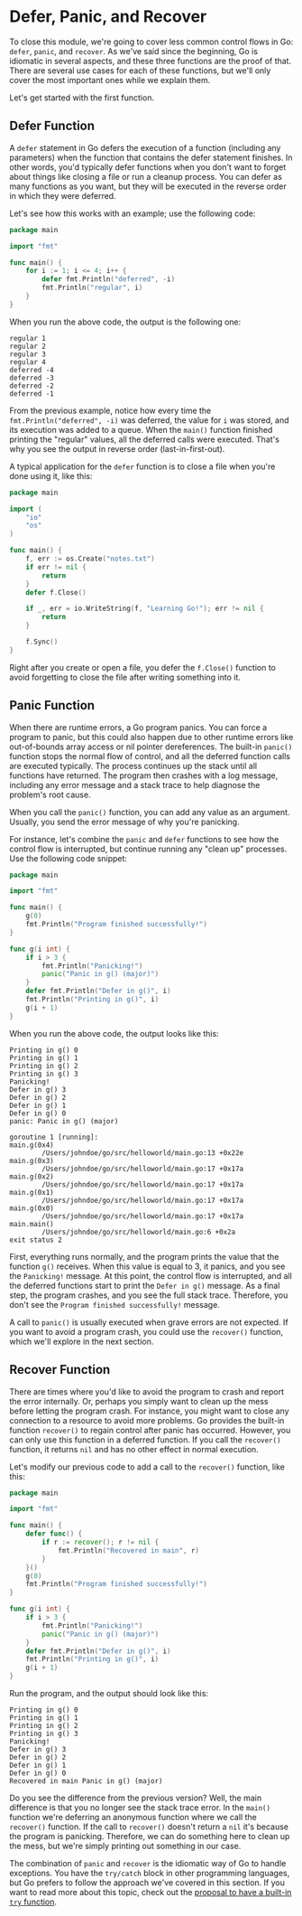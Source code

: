 # Defer, Panic, and Recover

To close this module, we're going to cover less common control flows in Go: `defer`, `panic`, and `recover`. As we've said since the beginning, Go is idiomatic in several aspects, and these three functions are the proof of that. There are several use cases for each of these functions, but we'll only cover the most important ones while we explain them.

Let's get started with the first function.

## Defer Function

A `defer` statement in Go defers the execution of a function (including any parameters) when the function that contains the defer statement finishes. In other words, you'd typically defer functions when you don't want to forget about things like closing a file or run a cleanup process. You can defer as many functions as you want, but they will be executed in the reverse order in which they were deferred.

Let's see how this works with an example; use the following code:

```go
package main

import "fmt"

func main() {
    for i := 1; i <= 4; i++ {
        defer fmt.Println("deferred", -i)
        fmt.Println("regular", i)
    }
}
```

When you run the above code, the output is the following one:

```output
regular 1
regular 2
regular 3
regular 4
deferred -4
deferred -3
deferred -2
deferred -1
```

From the previous example, notice how every time the `fmt.Println("deferred", -i)` was deferred, the value for `i` was stored, and its execution was added to a queue. When the `main()` function finished printing the "regular" values, all the deferred calls were executed. That's why you see the output in reverse order (last-in-first-out).

A typical application for the `defer` function is to close a file when you're done using it, like this:

```go
package main

import (
    "io"
    "os"
)

func main() {
    f, err := os.Create("notes.txt")
    if err != nil {
        return
    }
    defer f.Close()

    if _, err = io.WriteString(f, "Learning Go!"); err != nil {
        return
    }

    f.Sync()
}
```

Right after you create or open a file, you defer the `f.Close()` function to avoid forgetting to close the file after writing something into it.

## Panic Function

When there are runtime errors, a Go program panics. You can force a program to panic, but this could also happen due to other runtime errors like out-of-bounds array access or nil pointer dereferences. The built-in `panic()` function stops the normal flow of control, and all the deferred function calls are executed typically. The process continues up the stack until all functions have returned. The program then crashes with a log message, including any error message and a stack trace to help diagnose the problem's root cause.

When you call the `panic()` function, you can add any value as an argument. Usually, you send the error message of why you're panicking.

For instance, let's combine the `panic` and `defer` functions to see how the control flow is interrupted, but continue running any "clean up" processes. Use the following code snippet:

```go
package main

import "fmt"

func main() {
    g(0)
    fmt.Println("Program finished successfully!")
}

func g(i int) {
    if i > 3 {
        fmt.Println("Panicking!")
        panic("Panic in g() (major)")
    }
    defer fmt.Println("Defer in g()", i)
    fmt.Println("Printing in g()", i)
    g(i + 1)
}
```

When you run the above code, the output looks like this:

```output
Printing in g() 0
Printing in g() 1
Printing in g() 2
Printing in g() 3
Panicking!
Defer in g() 3
Defer in g() 2
Defer in g() 1
Defer in g() 0
panic: Panic in g() (major)

goroutine 1 [running]:
main.g(0x4)
        /Users/johndoe/go/src/helloworld/main.go:13 +0x22e
main.g(0x3)
        /Users/johndoe/go/src/helloworld/main.go:17 +0x17a
main.g(0x2)
        /Users/johndoe/go/src/helloworld/main.go:17 +0x17a
main.g(0x1)
        /Users/johndoe/go/src/helloworld/main.go:17 +0x17a
main.g(0x0)
        /Users/johndoe/go/src/helloworld/main.go:17 +0x17a
main.main()
        /Users/johndoe/go/src/helloworld/main.go:6 +0x2a
exit status 2
```

First, everything runs normally, and the program prints the value that the function `g()` receives. When this value is equal to 3, it panics, and you see the `Panicking!` message. At this point, the control flow is interrupted, and all the deferred functions start to print the `Defer in g()` message. As a final step, the program crashes, and you see the full stack trace. Therefore, you don't see the `Program finished successfully!` message.

A call to `panic()` is usually executed when grave errors are not expected. If you want to avoid a program crash, you could use the `recover()` function, which we'll explore in the next section.

## Recover Function

There are times where you'd like to avoid the program to crash and report the error internally. Or, perhaps you simply want to clean up the mess before letting the program crash. For instance, you might want to close any connection to a resource to avoid more problems. Go provides the built-in function `recover()` to regain control after panic has occurred. However, you can only use this function in a deferred function. If you call the `recover()` function, it returns `nil` and has no other effect in normal execution.

Let's modify our previous code to add a call to the `recover()` function, like this:

```go
package main

import "fmt"

func main() {
    defer func() {
        if r := recover(); r != nil {
            fmt.Println("Recovered in main", r)
        }
    }()
    g(0)
    fmt.Println("Program finished successfully!")
}

func g(i int) {
    if i > 3 {
        fmt.Println("Panicking!")
        panic("Panic in g() (major)")
    }
    defer fmt.Println("Defer in g()", i)
    fmt.Println("Printing in g()", i)
    g(i + 1)
}
```

Run the program, and the output should look like this:

```output
Printing in g() 0
Printing in g() 1
Printing in g() 2
Printing in g() 3
Panicking!
Defer in g() 3
Defer in g() 2
Defer in g() 1
Defer in g() 0
Recovered in main Panic in g() (major)
```

Do you see the difference from the previous version? Well, the main difference is that you no longer see the stack trace error. In the `main()` function we're deferring an anonymous function where we call the `recover()` function. If the call to `recover()` doesn't return a `nil` it's because the program is panicking. Therefore, we can do something here to clean up the mess, but we're simply printing out something in our case.

The combination of `panic` and `recover` is the idiomatic way of Go to handle exceptions. You have the `try/catch` block in other programming languages, but Go prefers to follow the approach we've covered in this section. If you want to read more about this topic, check out the [proposal to have a built-in `try` function](https://go.googlesource.com/proposal/+/master/design/32437-try-builtin.md).
